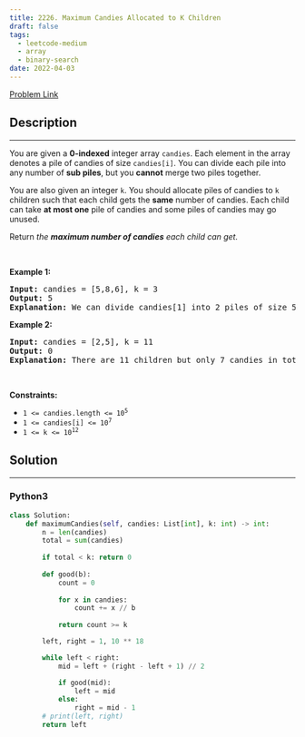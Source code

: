 ```yaml
---
title: 2226. Maximum Candies Allocated to K Children
draft: false
tags: 
  - leetcode-medium
  - array
  - binary-search
date: 2022-04-03
---
```


[Problem Link](https://leetcode.com/problems/maximum-candies-allocated-to-k-children/)

## Description

---
<p>You are given a <strong>0-indexed</strong> integer array <code>candies</code>. Each element in the array denotes a pile of candies of size <code>candies[i]</code>. You can divide each pile into any number of <strong>sub piles</strong>, but you <strong>cannot</strong> merge two piles together.</p>

<p>You are also given an integer <code>k</code>. You should allocate piles of candies to <code>k</code> children such that each child gets the <strong>same</strong> number of candies. Each child can take <strong>at most one</strong> pile of candies and some piles of candies may go unused.</p>

<p>Return <em>the <strong>maximum number of candies</strong> each child can get.</em></p>
<p>&nbsp;</p>
<p><strong class="example">Example 1:</strong></p>

<pre>
<strong>Input:</strong> candies = [5,8,6], k = 3
<strong>Output:</strong> 5
<strong>Explanation:</strong> We can divide candies[1] into 2 piles of size 5 and 3, and candies[2] into 2 piles of size 5 and 1. We now have five piles of candies of sizes 5, 5, 3, 5, and 1. We can allocate the 3 piles of size 5 to 3 children. It can be proven that each child cannot receive more than 5 candies.
</pre>

<p><strong class="example">Example 2:</strong></p>

<pre>
<strong>Input:</strong> candies = [2,5], k = 11
<strong>Output:</strong> 0
<strong>Explanation:</strong> There are 11 children but only 7 candies in total, so it is impossible to ensure each child receives at least one candy. Thus, each child gets no candy and the answer is 0.
</pre>

<p>&nbsp;</p>
<p><strong>Constraints:</strong></p>

<ul>
	<li><code>1 &lt;= candies.length &lt;= 10<sup>5</sup></code></li>
	<li><code>1 &lt;= candies[i] &lt;= 10<sup>7</sup></code></li>
	<li><code>1 &lt;= k &lt;= 10<sup>12</sup></code></li>
</ul>


## Solution

---
### Python3
``` py title='maximum-candies-allocated-to-k-children'
class Solution:
    def maximumCandies(self, candies: List[int], k: int) -> int:
        n = len(candies)
        total = sum(candies)
        
        if total < k: return 0
        
        def good(b):
            count = 0
            
            for x in candies:
                count += x // b
            
            return count >= k

        left, right = 1, 10 ** 18

        while left < right:
            mid = left + (right - left + 1) // 2

            if good(mid):
                left = mid
            else:
                right = mid - 1
        # print(left, right)
        return left
            
            
```

